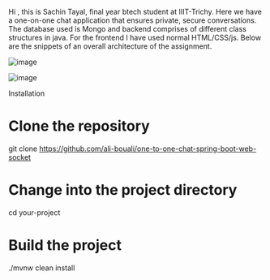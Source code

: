 Hi , this is Sachin Tayal, final year btech student at IIIT-Trichy.
Here we have a one-on-one chat application that ensures private, secure conversations.
The database used is Mongo and backend comprises of different class structures in java.
For the frontend I have used normal HTML/CSS/js.
Below are the snippets of an overall architecture of the assignment.

![image](https://github.com/tayalcodes-iiitt/websocket/assets/85633121/fa599b4b-04ea-42c9-a147-0f18920cc36c)

![image](https://github.com/tayalcodes-iiitt/websocket/assets/85633121/1373ec6f-f630-4f23-aaa5-8e95f03c706e)

Installation 

# Clone the repository
git clone https://github.com/ali-bouali/one-to-one-chat-spring-boot-web-socket

# Change into the project directory
cd your-project

# Build the project
./mvnw clean install
